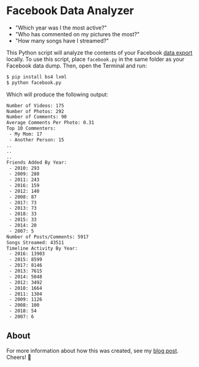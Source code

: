 # Facebook Data Analyzer

- "Which year was I the most active?"
- "Who has commented on my pictures the most?"
- "How many songs have I streamed?"

This Python script will analyze the contents of your Facebook [data export](https://www.facebook.com/help/131112897028467) locally. To use this script, place `facebook.py` in the same folder as your Facebook data dump. Then, open the Terminal and run:

```bash
$ pip install bs4 lxml
$ python facebook.py
```

Which will produce the following output:

```bash
Number of Videos: 175
Number of Photos: 292
Number of Comments: 90
Average Comments Per Photo: 0.31
Top 10 Commenters:
 - My Mom: 17
 - Another Person: 15
..
..
..
Friends Added By Year:
 - 2010: 293
 - 2009: 280
 - 2011: 243
 - 2016: 159
 - 2012: 140
 - 2008: 87
 - 2017: 73
 - 2013: 73
 - 2018: 33
 - 2015: 33
 - 2014: 20
 - 2007: 5
Number of Posts/Comments: 5917
Songs Streamed: 43511
Timeline Activity By Year:
 - 2016: 13903
 - 2015: 8599
 - 2017: 8146
 - 2013: 7615
 - 2014: 5048
 - 2012: 3492
 - 2010: 1664
 - 2011: 1304
 - 2009: 1126
 - 2008: 100
 - 2018: 54
 - 2007: 6
```

## About
For more information about how this was created, see my [blog post](https://www.leejamesrobinson.com/blog/analyzing-10-years-of-facebook-data/). Cheers! 🎉
